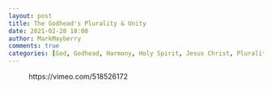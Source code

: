 ```yaml
---
layout: post
title: The Godhead's Plurality & Unity
date: 2021-02-28 18:00
author: MarkMayberry
comments: true
categories: [God, Godhead, Harmony, Holy Spirit, Jesus Christ, Plurality, Sermon, Unity]
---
```

<!-- wp:embed {"url":"https://vimeo.com/518526172","type":"video","providerNameSlug":"vimeo","responsive":true,"className":"wp-embed-aspect-4-3 wp-has-aspect-ratio"} -->
<figure class="wp-block-embed is-type-video is-provider-vimeo wp-block-embed-vimeo wp-embed-aspect-4-3 wp-has-aspect-ratio"><div class="wp-block-embed__wrapper">
https://vimeo.com/518526172
</div></figure>
<!-- /wp:embed -->
